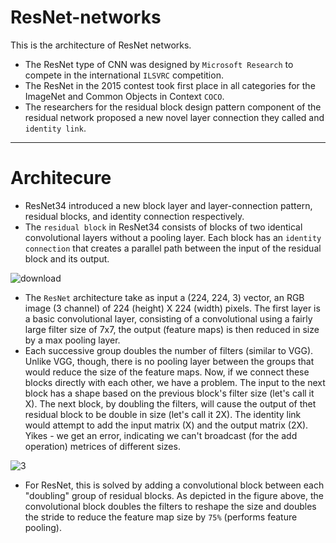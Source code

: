# ResNet-networks
This is the architecture of ResNet networks.
- The ResNet type of CNN was designed by `Microsoft Research` to compete in the international `ILSVRC` competition.
- The ResNet in the 2015 contest took first place in all categories for the ImageNet and Common Objects in Context `COCO`.
- The researchers for the residual block design pattern component of the residual network proposed a new novel layer connection they called and `identity link`.
___________________________________________________________________________________________________________________________________________________________

# Architecure
- ResNet34 introduced a new block layer and layer-connection pattern, residual blocks, and identity connection respectively.
- The `residual block` in ResNet34 consists of blocks of two identical convolutional layers without a pooling layer. Each block has an `identity connection` that creates a parallel path between the input of the residual block and its output.

![download](https://user-images.githubusercontent.com/59202700/207303627-1aed67c6-e4ad-4ca8-a639-20dc151670ab.png)

- The `ResNet` architecture take as input a (224, 224, 3) vector, an RGB image (3 channel) of 224 (height) X 224 (width) pixels. The first layer is a basic convolutional layer, consisting of a convolutional using a fairly large filter size of 7x7, the output (feature maps) is then reduced in size by a max pooling layer.
- Each successive group doubles the number of filters (similar to VGG). Unlike VGG, though, there is no pooling layer between the groups that would reduce the size of the feature maps. Now, if we connect these blocks directly with each other, we have a problem. The input to the next block has a shape based on the previous block's filter size (let's call it X). The next block, by doubling the filters, will cause the output of thet residual block to be double in size (let's call it 2X). The identity link would attempt to add the input matrix (X) and the output matrix (2X). Yikes - we get an error, indicating we can't broadcast (for the add operation) metrices of different sizes.

![3](https://user-images.githubusercontent.com/59202700/207815068-dddb43b3-ec95-4a99-8952-e579796f474e.png)

- For ResNet, this is solved by adding a convolutional block between each "doubling" group of residual blocks. As depicted in the figure above, the convolutional block doubles the filters to reshape the size and doubles the stride to reduce the feature map size by `75%` (performs feature pooling).
